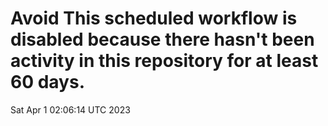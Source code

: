 # Avoid This scheduled workflow is disabled because there hasn't been activity in this repository for at least 60 days.
Sat Apr  1 02:06:14 UTC 2023
